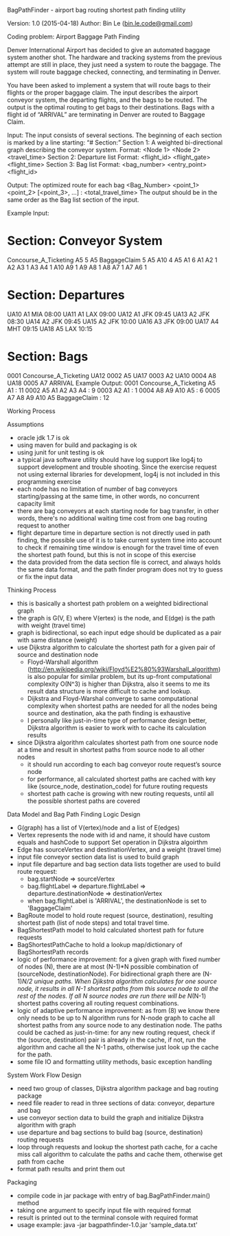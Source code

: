 
BagPathFinder - airport bag routing shortest path finding utility

Version: 1.0 (2015-04-18)
Author: Bin Le (bin.le.code@gmail.com)


Coding problem: Airport Baggage Path Finding

Denver International Airport has decided to give an automated baggage system another shot. The hardware and tracking systems from the previous attempt are still in place, they just need a system to route the baggage.  The system will route baggage checked, connecting, and terminating in Denver.

You have been asked to implement a system that will route bags to their flights or the proper baggage claim.  The input describes the airport conveyor system, the departing flights, and the bags to be routed.  The output is the optimal routing to get bags to their destinations.  Bags with a flight id of “ARRIVAL” are terminating in Denver are routed to Baggage Claim.

Input: The input consists of several sections.  The beginning of each section is marked by a line starting: “# Section:”
Section 1: A weighted bi-directional graph describing the conveyor system.
Format: <Node 1> <Node 2> <travel_time>
Section 2: Departure list
           Format: <flight_id> <flight_gate> <destination> <flight_time>
Section 3: Bag list
           Format: <bag_number> <entry_point> <flight_id>

Output: The optimized route for each bag
<Bag_Number> <point_1> <point_2> [<point_3>, …] : <total_travel_time>
The output should be in the same order as the Bag list section of the input.

Example Input:
# Section: Conveyor System
Concourse_A_Ticketing A5 5
A5 BaggageClaim 5
A5 A10 4
A5 A1 6
A1 A2 1
A2 A3 1
A3 A4 1
A10 A9 1
A9 A8 1
A8 A7 1
A7 A6 1
# Section: Departures
UA10 A1 MIA 08:00
UA11 A1 LAX 09:00
UA12 A1 JFK 09:45
UA13 A2 JFK 08:30
UA14 A2 JFK 09:45
UA15 A2 JFK 10:00
UA16 A3 JFK 09:00
UA17 A4 MHT 09:15
UA18 A5 LAX 10:15
# Section: Bags
0001 Concourse_A_Ticketing UA12
0002 A5 UA17
0003 A2 UA10
0004 A8 UA18
0005 A7 ARRIVAL
Example Output:
0001 Concourse_A_Ticketing A5 A1 : 11
0002 A5 A1 A2 A3 A4 : 9
0003 A2 A1 : 1
0004 A8 A9 A10 A5 : 6
0005 A7 A8 A9 A10 A5 BaggageClaim : 12


Working Process

Assumptions
- oracle jdk 1.7 is ok
- using maven for build and packaging is ok
- using junit for unit testing is ok
- a typical java software utility should have log support like log4j to support development and trouble shooting. Since the exercise request not using external libraries for development, log4j is not included in this programming exercise
- each node has no limitation of number of bag conveyors starting/passing at the same time, in other words, no concurrent capacity limit
- there are bag conveyors at each starting node for bag transfer, in other words, there's no additional waiting time cost from one bag routing request to another
- flight departure time in departure section is not directly used in path finding, the possible use of it is to take current system time into account to check if remaining time window is enough for the travel time of even the shortest path found, but this is not in scope of this exercise
- the data provided from the data section file is correct, and always holds the same data format, and the path finder program does not try to guess or fix the input data

Thinking Process
- this is basically a shortest path problem on a weighted bidirectional graph
- the graph is G(V, E) where V(ertex) is the node, and E(dge) is the path with weight (travel time)
- graph is bidirectional, so each input edge should be duplicated as a pair with same distance (weight)
- use Dijkstra algorithm to calculate the shortest path for a given pair of source and destination node
    - Floyd-Warshall algorithm (http://en.wikipedia.org/wiki/Floyd%E2%80%93Warshall_algorithm) is also popular for similar problem, but its up-front computational complexity O(N^3) is higher than Dijkstra, also it seems to me its result data structure is more difficult to cache and lookup.
    - Dijkstra and Floyd-Warshal converge to same computational complexity when shortest paths are needed for all the nodes being source and destination, aka the path finding is exhaustive
    - I personally like just-in-time type of performance design better, Dijkstra algorithm is easier to work with to cache its calculation results
- since Dijkstra algorithm calculates shortest path from one source node at a time and result in shortest paths from source node to all other nodes
    - it should run according to each bag conveyor route request’s source node
    - for performance, all calculated shortest paths are cached with key like (source_node, destination_code) for future routing requests
    - shortest path cache is growing with new routing requests, until all the possible shortest paths are covered

Data Model and Bag Path Finding Logic Design
- G(graph) has a list of V(ertex)/node and a list of E(edges)
- Vertex represents the node with id and name, it should have custom equals and hashCode to support Set operation in Dijkstra algoirthm
- Edge has sourceVertex and destinationVertex, and a weight (travel time)
- input file conveyor section data list is used to build graph
- input file departure and bag section data lists together are used to build route request:
    - bag.startNode => sourceVertex
    - bag.flightLabel => departure.flightLabel => departure.destinationNode => destinationVertex
    - when bag.flightLabel is 'ARRIVAL', the destinationNode is set to 'BaggageClaim'
- BagRoute model to hold route request (source, destination), resulting shortest path (list of node steps) and total travel time.
- BagShortestPath model to hold calculated shortest path for future requests
- BagShortestPathCache to hold a lookup map/dictionary of BagShortestPath records
- logic of performance improvement: for a given graph with fixed number of nodes (N), there are at most (N-1)*N possible combination of (sourceNode, destinationNode). For bidirectional graph there are (N-1)*N/2 unique paths. When Djikstra algorithm calculates for one source node, it results in all N-1 shortest paths from this source node to all the rest of the nodes. If all N source nodes are run there will be N*(N-1) shortest paths covering all routing request combinations.
- logic of adaptive performance improvement: as from (8) we know there only needs to be up to N algorithm runs for N-node graph to cache all shortest paths from any source node to any destination node. The paths could be cached as just-in-time: for any new routing request, check if the (source, destination) pair is already in the cache, if not, run the algorithm and cache all the N-1 paths, otherwise just look up the cache for the path.
- some file IO and formatting utility methods, basic exception handling

System Work Flow Design
- need two group of classes, Dijkstra algorithm package and bag routing package
- need file reader to read in three sections of data: conveyor, departure and bag
- use conveyor section data to build the graph and initialize Dijkstra algorithm with graph
- use departure and bag sections to build bag (source, destination) routing requests
- loop through requests and lookup the shortest path cache, for a cache miss call algorithm to calculate the paths and cache them, otherwise get path from cache
- format path results and print them out

Packaging
- compile code in jar package with entry of bag.BagPathFinder.main() method
- taking one argument to specify input file with required format
- result is printed out to the terminal console with required format
- usage example: java -jar bagpathfinder-1.0.jar 'sample_data.txt'





